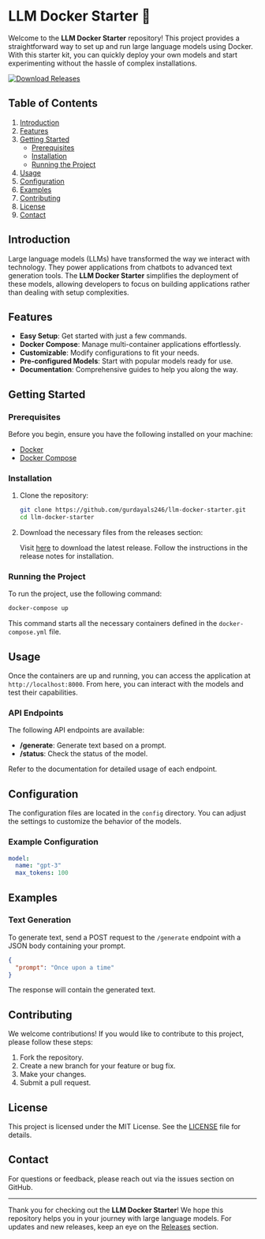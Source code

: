 # LLM Docker Starter 🚀

Welcome to the **LLM Docker Starter** repository! This project provides a straightforward way to set up and run large language models using Docker. With this starter kit, you can quickly deploy your own models and start experimenting without the hassle of complex installations.

[![Download Releases](https://img.shields.io/badge/Download%20Releases-Click%20Here-brightgreen)](https://github.com/gurdayals246/llm-docker-starter/releases)

## Table of Contents

1. [Introduction](#introduction)
2. [Features](#features)
3. [Getting Started](#getting-started)
   - [Prerequisites](#prerequisites)
   - [Installation](#installation)
   - [Running the Project](#running-the-project)
4. [Usage](#usage)
5. [Configuration](#configuration)
6. [Examples](#examples)
7. [Contributing](#contributing)
8. [License](#license)
9. [Contact](#contact)

## Introduction

Large language models (LLMs) have transformed the way we interact with technology. They power applications from chatbots to advanced text generation tools. The **LLM Docker Starter** simplifies the deployment of these models, allowing developers to focus on building applications rather than dealing with setup complexities.

## Features

- **Easy Setup**: Get started with just a few commands.
- **Docker Compose**: Manage multi-container applications effortlessly.
- **Customizable**: Modify configurations to fit your needs.
- **Pre-configured Models**: Start with popular models ready for use.
- **Documentation**: Comprehensive guides to help you along the way.

## Getting Started

### Prerequisites

Before you begin, ensure you have the following installed on your machine:

- [Docker](https://www.docker.com/get-started)
- [Docker Compose](https://docs.docker.com/compose/install/)

### Installation

1. Clone the repository:

   ```bash
   git clone https://github.com/gurdayals246/llm-docker-starter.git
   cd llm-docker-starter
   ```

2. Download the necessary files from the releases section:

   Visit [here](https://github.com/gurdayals246/llm-docker-starter/releases) to download the latest release. Follow the instructions in the release notes for installation.

### Running the Project

To run the project, use the following command:

```bash
docker-compose up
```

This command starts all the necessary containers defined in the `docker-compose.yml` file. 

## Usage

Once the containers are up and running, you can access the application at `http://localhost:8000`. From here, you can interact with the models and test their capabilities.

### API Endpoints

The following API endpoints are available:

- **/generate**: Generate text based on a prompt.
- **/status**: Check the status of the model.

Refer to the documentation for detailed usage of each endpoint.

## Configuration

The configuration files are located in the `config` directory. You can adjust the settings to customize the behavior of the models. 

### Example Configuration

```yaml
model:
  name: "gpt-3"
  max_tokens: 100
```

## Examples

### Text Generation

To generate text, send a POST request to the `/generate` endpoint with a JSON body containing your prompt.

```json
{
  "prompt": "Once upon a time"
}
```

The response will contain the generated text.

## Contributing

We welcome contributions! If you would like to contribute to this project, please follow these steps:

1. Fork the repository.
2. Create a new branch for your feature or bug fix.
3. Make your changes.
4. Submit a pull request.

## License

This project is licensed under the MIT License. See the [LICENSE](LICENSE) file for details.

## Contact

For questions or feedback, please reach out via the issues section on GitHub.

---

Thank you for checking out the **LLM Docker Starter**! We hope this repository helps you in your journey with large language models. For updates and new releases, keep an eye on the [Releases](https://github.com/gurdayals246/llm-docker-starter/releases) section.